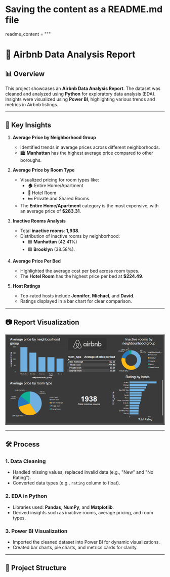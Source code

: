 # Saving the content as a README.md file

readme_content = """
# 🌟 Airbnb Data Analysis Report

## 📊 Overview

This project showcases an **Airbnb Data Analysis Report**. The dataset was cleaned and analyzed using **Python** for exploratory data analysis (EDA). Insights were visualized using **Power BI**, highlighting various trends and metrics in Airbnb listings.

---

## 🎯 Key Insights

1. **Average Price by Neighborhood Group**
   - Identified trends in average prices across different neighborhoods.
   - 🏙️ **Manhattan** has the highest average price compared to other boroughs.

2. **Average Price by Room Type**
   - Visualized pricing for room types like:
     - 🏠 Entire Home/Apartment
     - 🏨 Hotel Room
     - 🛏️ Private and Shared Rooms.
   - The **Entire Home/Apartment** category is the most expensive, with an average price of **$283.31**.

3. **Inactive Rooms Analysis**
   - Total **inactive rooms**: **1,938**.
   - Distribution of inactive rooms by neighborhood:
     - 🟦 **Manhattan** (42.41%)
     - 🟩 **Brooklyn** (38.58%).

4. **Average Price Per Bed**
   - Highlighted the average cost per bed across room types.
   - The **Hotel Room** has the highest price per bed at **$224.49**.

5. **Host Ratings**
   - Top-rated hosts include **Jennifer**, **Michael**, and **David**.
   - Ratings displayed in a bar chart for clear comparison.

---

## 📷 Report Visualization

![Airbnb Report](Airbnb%20Report.png)

---

## 🛠️ Process

### 1. **Data Cleaning**
   - Handled missing values, replaced invalid data (e.g., "New" and "No Rating").
   - Converted data types (e.g., `rating` column to float).

### 2. **EDA in Python**
   - Libraries used: **Pandas**, **NumPy**, and **Matplotlib**.
   - Derived insights such as inactive rooms, average pricing, and room types.

### 3. **Power BI Visualization**
   - Imported the cleaned dataset into Power BI for dynamic visualizations.
   - Created bar charts, pie charts, and metrics cards for clarity.

---

## 📁 Project Structure

